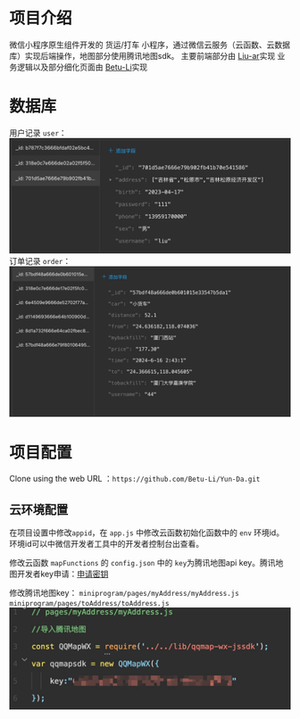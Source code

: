 # 项目介绍
微信小程序原生组件开发的 货运/打车 小程序，通过微信云服务（云函数、云数据库）实现后端操作，地图部分使用腾讯地图sdk。
主要前端部分由 [Liu-ar](https://gitee.com/liu-ar)实现
业务逻辑以及部分细化页面由 [Betu-Li](https://github.com/Betu-Li)实现

# 数据库
用户记录 `user`：
![user](assets/17185236810604.jpg)
订单记录 `order`：
![order](assets/17185237533812.jpg)

# 项目配置
Clone using the web URL ：`https://github.com/Betu-Li/Yun-Da.git`
## 云环境配置
在项目设置中修改`appid`，在 `app.js` 中修改云函数初始化函数中的 `env` 环境id。环境id可以中微信开发者工具中的开发者控制台出查看。

修改云函数 `mapFunctions` 的 `config.json` 中的 `key`为腾讯地图api key。腾讯地图开发者key申请：[申请密钥](https://lbs.qq.com/dev/console/key/add)

修改腾讯地图key：
`miniprogram/pages/myAddress/myAddress.js` 
`miniprogram/pages/toAddress/toAddress.js`
![key](assets/17185245367258.jpg)
